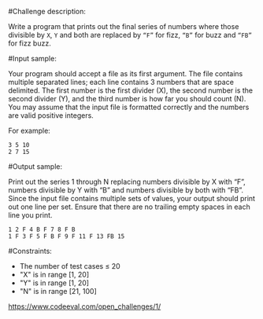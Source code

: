 #Challenge description:

Write a program that prints out the final series of numbers where those divisible by `X`, `Y` and both are replaced by `“F”` for fizz, `“B”` for buzz and `“FB”` for fizz buzz.

#Input sample:

Your program should accept a file as its first argument. The file contains multiple separated lines; each line contains 3 numbers that are space delimited. The first number is the first divider (X), the second number is the second divider (Y), and the third number is how far you should count (N). You may assume that the input file is formatted correctly and the numbers are valid positive integers. 

For example: 

    3 5 10
    2 7 15

#Output sample:

Print out the series 1 through N replacing numbers divisible by X with “F”, numbers divisible by Y with “B” and numbers divisible by both with “FB”. Since the input file contains multiple sets of values, your output should print out one line per set. Ensure that there are no trailing empty spaces in each line you print. 

    1 2 F 4 B F 7 8 F B
    1 F 3 F 5 F B F 9 F 11 F 13 FB 15

#Constraints:

* The number of test cases ≤ 20
* "X" is in range [1, 20]
* "Y" is in range [1, 20]
* "N" is in range [21, 100]


https://www.codeeval.com/open_challenges/1/

